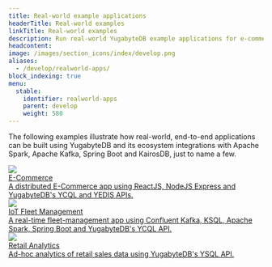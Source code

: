 ```yaml
---
title: Real-world example applications
headerTitle: Real-world examples
linkTitle: Real-world examples
description: Run real-world YugabyteDB example applications for e-commerce, IoT, and retail analytics.
headcontent: 
image: /images/section_icons/index/develop.png
aliases:
  - /develop/realworld-apps/
block_indexing: true
menu:
  stable:
    identifier: realworld-apps
    parent: develop
    weight: 580
---
```

The following examples illustrate how real-world, end-to-end applications can be built using YugabyteDB and its ecosystem integrations with Apache Spark, Apache Kafka, Spring Boot and KairosDB, just to name a few.

<div class="row">
  <div class="col-12 col-md-6 col-lg-12 col-xl-6">
    <a class="section-link icon-offset" href="ecommerce-app/">
      <div class="head">
        <img class="icon" src="/images/section_icons/develop/apps/e-commerce.png" aria-hidden="true" />
        <div class="title">E-Commerce</div>
      </div>
      <div class="body">
          A distributed E-Commerce app using ReactJS, NodeJS Express and YugabyteDB's YCQL and YEDIS APIs.
      </div>
    </a>
  </div>

  <div class="col-12 col-md-6 col-lg-12 col-xl-6">
    <a class="section-link icon-offset" href="iot-spark-kafka-ksql/">
      <div class="head">
        <img class="icon" src="/images/section_icons/develop/apps/iot.png" aria-hidden="true" />
        <div class="title">IoT Fleet Management</div>
      </div>
      <div class="body">
          A real-time fleet-management app using Confluent Kafka, KSQL, Apache Spark, Spring Boot and YugabyteDB's YCQL API.
      </div>
    </a>
  </div>

   <div class="col-12 col-md-6 col-lg-12 col-xl-6">
    <a class="section-link icon-offset" href="retail-analytics/">
      <div class="head">
        <img class="icon" src="/images/section_icons/develop/apps/e-commerce.png" aria-hidden="true" />
        <div class="title">Retail Analytics</div>
      </div>
      <div class="body">
          Ad-hoc analytics of retail sales data using YugabyteDB's YSQL API.
      </div>
    </a>
  </div>
</div>
